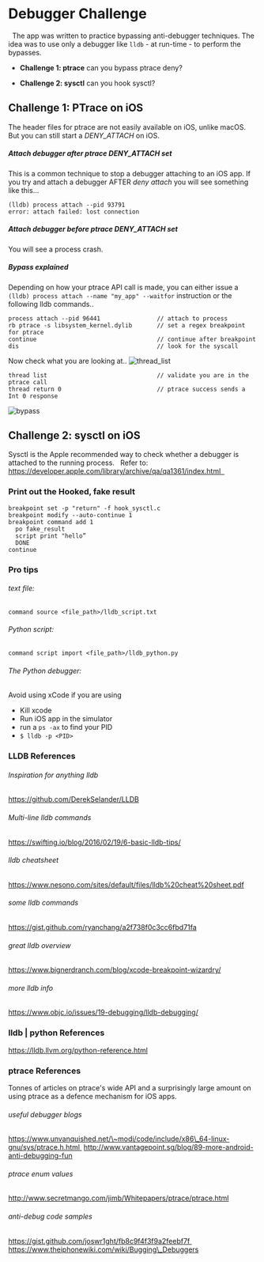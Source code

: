 # Debugger Challenge
  The app was written to practice bypassing anti-debugger techniques.  The idea was to use only a debugger like `lldb` - at run-time - to perform the bypasses.

- **Challenge 1: ptrace** can you bypass ptrace deny?

- **Challenge 2: sysctl** can you hook sysctl?

## Challenge 1: PTrace on iOS
The header files for ptrace are not easily available on iOS, unlike macOS.  But you can still start a *DENY_ATTACH* on iOS.  

##### Attach debugger after ptrace DENY_ATTACH set
This is a common technique to stop a debugger attaching to an iOS app.  If you try and attach a debugger AFTER  *deny attach* you will see something like this...

```
(lldb) process attach --pid 93791
error: attach failed: lost connection
```
##### Attach debugger before ptrace DENY_ATTACH set
You will see a process crash.

##### Bypass explained
Depending on how your ptrace API call is made, you can either issue a `(lldb) process attach --name "my_app" --waitfor` instruction or the following lldb commands..

```
process attach --pid 96441                // attach to process
rb ptrace -s libsystem_kernel.dylib       // set a regex breakpoint for ptrace
continue                                  // continue after breakpoint
dis                                       // look for the syscall
```
Now check what you are looking at..
![thread_list](/images/2018/06/thread_list_image_ptrace.png)
```
thread list                               // validate you are in the ptrace call
thread return 0                           // ptrace success sends a Int 0 response
```
![bypass](images/2018/06/bypass.png)

## Challenge 2: sysctl on iOS
Sysctl is the Apple recommended way to check whether a debugger is attached to the running process.    Refer to: https://developer.apple.com/library/archive/qa/qa1361/index.html  







### Print out the Hooked, fake result
```
breakpoint set -p "return" -f hook_sysctl.c
breakpoint modify --auto-continue 1
breakpoint command add 1
  po fake_result
  script print "hello”
  DONE
continue
```

### Pro tips
###### text file:
`command source <file_path>/lldb_script.txt`

###### Python script:
`command script import <file_path>/lldb_python.py`

###### The Python debugger:
Avoid using xCode if you are using
- Kill xcode
- Run iOS app in the simulator
- run a `ps -ax` to find your PID
- `$ lldb -p <PID>`

### LLDB References
###### Inspiration for anything lldb
https://github.com/DerekSelander/LLDB
###### Multi-line lldb commands
https://swifting.io/blog/2016/02/19/6-basic-lldb-tips/
###### lldb cheatsheet
https://www.nesono.com/sites/default/files/lldb%20cheat%20sheet.pdf
###### some lldb commands
https://gist.github.com/ryanchang/a2f738f0c3cc6fbd71fa
###### great lldb overview
https://www.bignerdranch.com/blog/xcode-breakpoint-wizardry/
###### more lldb info
https://www.objc.io/issues/19-debugging/lldb-debugging/
### lldb | python References
https://lldb.llvm.org/python-reference.html
### ptrace References
Tonnes of articles on ptrace's wide API and a surprisingly large amount on using ptrace as a defence mechanism for iOS apps.
###### useful debugger blogs
https://www.unvanquished.net/\~modi/code/include/x86\_64-linux-gnu/sys/ptrace.h.html 
http://www.vantagepoint.sg/blog/89-more-android-anti-debugging-fun
###### ptrace enum values
http://www.secretmango.com/jimb/Whitepapers/ptrace/ptrace.html
###### anti-debug code samples
https://gist.github.com/joswr1ght/fb8c9f4f3f9a2feebf7f https://www.theiphonewiki.com/wiki/Bugging\_Debuggers
